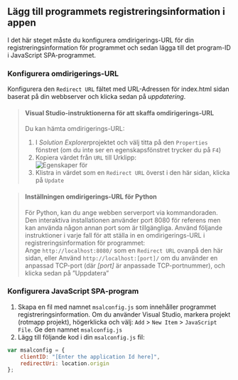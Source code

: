 ## <a name="add-the-applications-registration-information-to-your-app"></a>Lägg till programmets registreringsinformation i appen

I det här steget måste du konfigurera omdirigerings-URL för din registreringsinformation för programmet och sedan lägga till det program-ID i JavaScript SPA-programmet.

### <a name="configure-redirect-url"></a>Konfigurera omdirigerings-URL

Konfigurera den `Redirect URL` fältet med URL-Adressen för index.html sidan baserat på din webbserver och klicka sedan på *uppdatering*.


> #### <a name="visual-studio-instructions-for-obtaining-redirect-url"></a>Visual Studio-instruktionerna för att skaffa omdirigerings-URL
> Du kan hämta omdirigerings-URL:
> 1.    I *Solution Explorer*projektet och välj titta på den `Properties` fönstret (om du inte ser en egenskapsfönstret trycker du på `F4`)
> 2.    Kopiera värdet från `URL` till Urklipp:<br/> ![Egenskaper för](media/active-directory-develop-guidedsetup-javascriptspa-configure/vs-project-properties-screenshot.png)<br />
> 3.    Klistra in värdet som en `Redirect URL` överst i den här sidan, klicka på `Update`

<p/>

> #### <a name="setting-redirect-url-for-python"></a>Inställningen omdirigerings-URL för Python
> För Python, kan du ange webben serverport via kommandoraden. Den interaktiva installationen använder port 8080 för referens men kan använda någon annan port som är tillgängliga. Använd följande instruktioner i varje fall för att ställa in en omdirigerings-URL i registreringsinformation för programmet:<br/>
> Ange `http://localhost:8080/` som en `Redirect URL` ovanpå den här sidan, eller Använd `http://localhost:[port]/` om du använder en anpassad TCP-port (där *[port]* är anpassade TCP-portnummer), och klicka sedan på ”Uppdatera”

### <a name="configure-your-javascript-spa-application"></a>Konfigurera JavaScript SPA-program

1.  Skapa en fil med namnet `msalconfig.js` som innehåller programmet registreringsinformation. Om du använder Visual Studio, markera projekt (rotmapp projekt), högerklicka och välj: `Add`  >  `New Item`  >  `JavaScript File`. Ge den namnet `msalconfig.js`
2.  Lägg till följande kod i din `msalconfig.js` fil:

```javascript
var msalconfig = {
    clientID: "[Enter the application Id here]",
    redirectUri: location.origin
};
``` 
